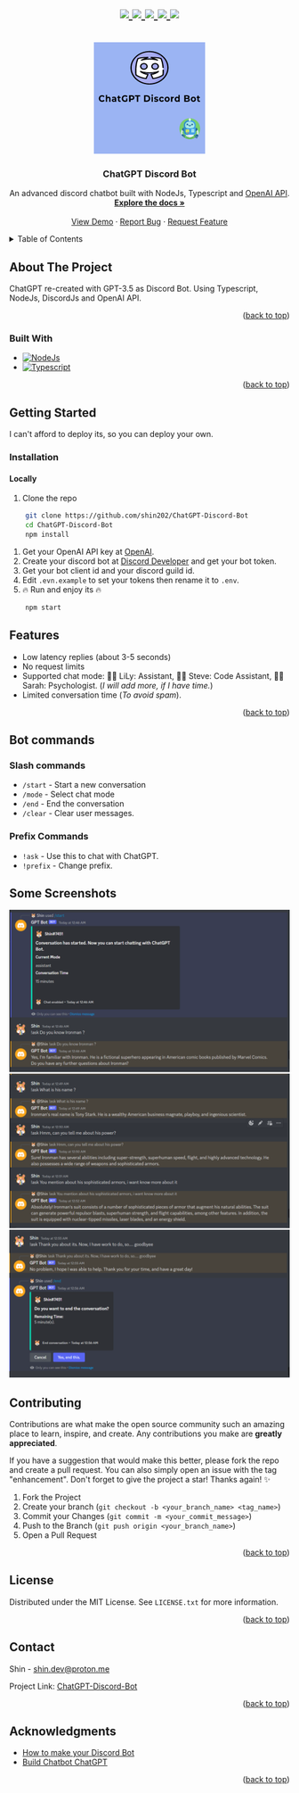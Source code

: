 <a name="readme-top"></a>

<h1 align="center">
   <a href="https://github.com/shin202/ChatGPT-Discord-Bot/graphs/contributors">
      <img src="https://img.shields.io/github/contributors/shin202/ChatGPT-Discord-Bot.svg?style=for-the-badge">
   </a>
   <a href="https://github.com/shin202/ChatGPT-Discord-Bot/network/members">
      <img src="https://img.shields.io/github/forks/shin202/ChatGPT-Discord-Bot.svg?style=for-the-badge">
   </a>
   <a href="https://github.com/shin202/ChatGPT-Discord-Bot/stargazers">
      <img src="https://img.shields.io/github/stars/shin202/ChatGPT-Discord-Bot.svg?style=for-the-badge">
   </a>
   <a href="https://github.com/shin202/ChatGPT-Discord-Bot/issues">
      <img src="https://img.shields.io/github/issues/shin202/ChatGPT-Discord-Bot.svg?style=for-the-badge">
   </a>
   <a href="https://github.com/shin202/ChatGPT-Discord-Bot/blob/main/LICENSE.txt">
      <img src="https://img.shields.io/github/license/shin202/ChatGPT-Discord-Bot.svg?style=for-the-badge">
   </a>
</h1>



<!-- PROJECT LOGO -->
<br />
<div align="center">
  <a href="https://github.com/shin202/ChatGPT-Discord-Bot">
    <img src="assets/images/logo.png" alt="Logo" width="200" height="200">
  </a>

<h3 align="center">ChatGPT Discord Bot</h3>

  <p align="center">
    An advanced discord chatbot built with NodeJs, Typescript and <a href="https://openai.com/">OpenAI API</a>. 
    <br />
    <a href="https://github.com/shin202/ChatGPT-Discord-Bot"><strong>Explore the docs »</strong></a>
    <br />
    <br />
    <a href="#">View Demo</a>
    ·
    <a href="https://github.com/shin202/ChatGPT-Discord-Bot/issues">Report Bug</a>
    ·
    <a href="https://github.com/shin202/ChatGPT-Discord-Bot/issues">Request Feature</a>
  </p>
</div>



<!-- TABLE OF CONTENTS -->
<details>
  <summary>Table of Contents</summary>
  <ol>
    <li>
      <a href="#about-the-project">About The Project</a>
      <ul>
        <li><a href="#built-with">Built With</a></li>
      </ul>
    </li>
    <li>
      <a href="#getting-started">Getting Started</a>
      <ul>
        <li><a href="#installation">Installation</a></li>
      </ul>
    </li>
    <li><a href="#usage">Features</a></li>
    <li><a href="#bot-commands">Bot Commands</a></li>
    <li><a href="#some-screenshots">Some Screenshots</a></li>
    <li><a href="#contributing">Contributing</a></li>
    <li><a href="#license">License</a></li>
    <li><a href="#contact">Contact</a></li>
    <li><a href="#acknowledgments">Acknowledgments</a></li>
  </ol>
</details>



<!-- ABOUT THE PROJECT -->
## About The Project

ChatGPT re-created with GPT-3.5 as Discord Bot. Using Typescript, NodeJs, DiscordJs and OpenAI API.

<p align="right">(<a href="#readme-top">back to top</a>)</p>


### Built With

* [![NodeJs][Node.js]][Node-url]
* [![Typescript][Typescript]][Typescript-url]

<p align="right">(<a href="#readme-top">back to top</a>)</p>



<!-- GETTING STARTED -->
## Getting Started
I can't afford to deploy its, so you can deploy your own.

### Installation
#### Locally

1. Clone the repo
```sh
    git clone https://github.com/shin202/ChatGPT-Discord-Bot
    cd ChatGPT-Discord-Bot
    npm install
```

1. Get your OpenAI API key at [OpenAI](https://openai.com/api/).
2. Create your discord bot at [Discord Developer](https://discord.com/developers/applications) and get your bot token.
3. Get your bot client id and your discord guild id.
4. Edit `.evn.example` to set your tokens then rename it to `.env`.
5. 🔥 Run and enjoy its 🔥
```sh
    npm start 
```

## Features

- Low latency replies (about 3-5 seconds)
- No request limits
- Supported chat mode: 👩‍💼 LiLy: Assistant, 👨‍💻 Steve: Code Assistant, 👩‍⚕️ Sarah: Psychologist. (*I will add more, if I have time.*)
- Limited conversation time (*To avoid spam*).

<p align="right">(<a href="#readme-top">back to top</a>)</p>


## Bot commands
### Slash commands

- `/start` - Start a new conversation
- `/mode` - Select chat mode
- `/end` - End the conversation
- `/clear` - Clear user messages.

### Prefix Commands

- `!ask` - Use this to chat with ChatGPT.
- `!prefix` - Change prefix.


## Some Screenshots

<img src="assets/images/screenshots/1.png">
<img src="assets/images/screenshots/2.png">
<img src="assets/images/screenshots/3.png">

<!-- CONTRIBUTING -->
## Contributing

Contributions are what make the open source community such an amazing place to learn, inspire, and create. Any contributions you make are **greatly appreciated**.

If you have a suggestion that would make this better, please fork the repo and create a pull request. You can also simply open an issue with the tag "enhancement".
Don't forget to give the project a star! Thanks again! ✨

1. Fork the Project
2. Create your branch (`git checkout -b <your_branch_name> <tag_name>`)
3. Commit your Changes (`git commit -m <your_commit_message>`)
4. Push to the Branch (`git push origin <your_branch_name>`)
5. Open a Pull Request

<p align="right">(<a href="#readme-top">back to top</a>)</p>



<!-- LICENSE -->
## License

Distributed under the MIT License. See `LICENSE.txt` for more information.

<p align="right">(<a href="#readme-top">back to top</a>)</p>



<!-- CONTACT -->
## Contact

Shin - <a href="mailto:shin.dev@proton.me">shin.dev@proton.me</a>

Project Link: [ChatGPT-Discord-Bot](https://github.com/shin202/ChatGPT-Discord-Bot)

<p align="right">(<a href="#readme-top">back to top</a>)</p>



<!-- ACKNOWLEDGMENTS -->
## Acknowledgments

* [How to make your Discord Bot](https://www.youtube.com/@WornOffKeys)
* [Build Chatbot ChatGPT](https://monokaijs.com/blog/sharing/tao-chatbot-gpt)

<p align="right">(<a href="#readme-top">back to top</a>)</p>



<!-- MARKDOWN LINKS & IMAGES -->
[contributors-shield]: https://img.shields.io/github/contributors/github_username/repo_name.svg?style=for-the-badge
[contributors-url]: https://github.com/github_username/repo_name/graphs/contributors
[forks-shield]: https://img.shields.io/github/forks/github_username/repo_name.svg?style=for-the-badge
[forks-url]: https://github.com/github_username/repo_name/network/members
[stars-shield]: https://img.shields.io/github/stars/github_username/repo_name.svg?style=for-the-badge
[stars-url]: https://github.com/github_username/repo_name/stargazers
[issues-shield]: https://img.shields.io/github/issues/github_username/repo_name.svg?style=for-the-badge
[issues-url]: https://github.com/github_username/repo_name/issues
[license-shield]: https://img.shields.io/github/license/github_username/repo_name.svg?style=for-the-badge
[license-url]: https://github.com/github_username/repo_name/blob/master/LICENSE.txt
[linkedin-shield]: https://img.shields.io/badge/-LinkedIn-black.svg?style=for-the-badge&logo=linkedin&colorB=555
[linkedin-url]: https://linkedin.com/in/linkedin_username
[Next.js]: https://img.shields.io/badge/next.js-000000?style=for-the-badge&logo=nextdotjs&logoColor=white
[Next-url]: https://nextjs.org/
[React.js]: https://img.shields.io/badge/React-20232A?style=for-the-badge&logo=react&logoColor=61DAFB
[React-url]: https://reactjs.org/
[Vue.js]: https://img.shields.io/badge/Vue.js-35495E?style=for-the-badge&logo=vuedotjs&logoColor=4FC08D
[Vue-url]: https://vuejs.org/
[Angular.io]: https://img.shields.io/badge/Angular-DD0031?style=for-the-badge&logo=angular&logoColor=white
[Angular-url]: https://angular.io/
[Svelte.dev]: https://img.shields.io/badge/Svelte-4A4A55?style=for-the-badge&logo=svelte&logoColor=FF3E00
[Svelte-url]: https://svelte.dev/
[Laravel.com]: https://img.shields.io/badge/Laravel-FF2D20?style=for-the-badge&logo=laravel&logoColor=white
[Laravel-url]: https://laravel.com
[Bootstrap.com]: https://img.shields.io/badge/Bootstrap-563D7C?style=for-the-badge&logo=bootstrap&logoColor=white
[Bootstrap-url]: https://getbootstrap.com
[JQuery.com]: https://img.shields.io/badge/jQuery-0769AD?style=for-the-badge&logo=jquery&logoColor=white
[JQuery-url]: https://jquery.com
[Typescript]: https://img.shields.io/badge/TypeScript-007ACC?style=for-the-badge&logo=typescript&logoColor=white
[Typescript-url]: https://www.typescriptlang.org
[Node.js]: https://img.shields.io/badge/Node.js-43853D?style=for-the-badge&logo=node.js&logoColor=white
[Node-url]: https://nodejs.org/en
[Express.js]: https://img.shields.io/badge/Express.js-404D59?style=for-the-badge
[Express-url]: https://expressjs.com